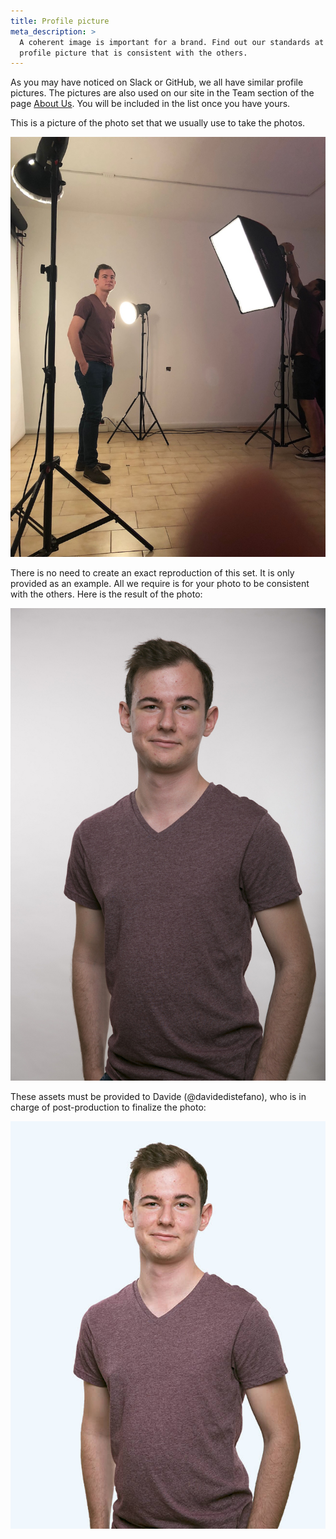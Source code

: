 ```yaml
---
title: Profile picture
meta_description: >
  A coherent image is important for a brand. Find out our standards at Nebulab for creating a
  profile picture that is consistent with the others.
---
```


As you may have noticed on Slack or GitHub, we all have similar profile pictures. The pictures are
also used on our site in the Team section of the page [About Us](https://nebulab.it/about-us/). 
You will be included in the list once you have yours.

This is a picture of the photo set that we usually use to take the photos.

![Photo Set](/middleman/uploads/set.jpg)

There is no need to create an exact reproduction of this set. It is only provided as an example. All
we require is for your photo to be consistent with the others. Here is the result of the photo:

![Pre Production](/middleman/uploads/pre-production.jpg)

These assets must be provided to Davide (@davidedistefano), who is in charge of post-production to finalize the photo:

![Post Production](/middleman/uploads/post-production.jpg)
